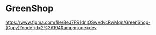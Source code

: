 # GreenShop
https://www.figma.com/file/BeJ7F91dnIOSwVdvcRwMqn/GreenShop-(Copy)?node-id=2%3A104&amp;mode=dev

